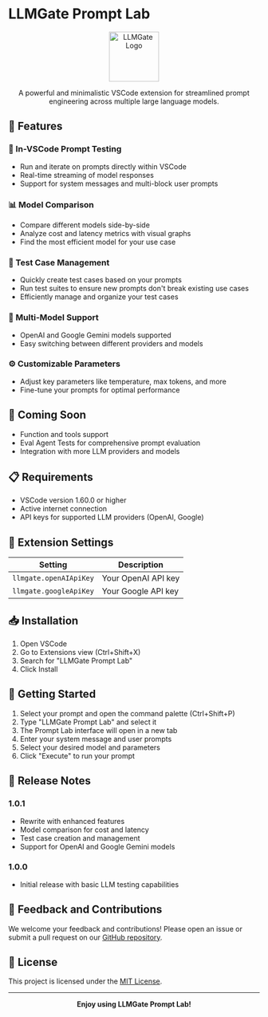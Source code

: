 # LLMGate Prompt Lab

<p align="center">
  <img src="https://llmgate.github.io/assets/logo.png" alt="LLMGate Logo" width="100"/>
</p>

<p align="center">
  A powerful and minimalistic VSCode extension for streamlined prompt engineering across multiple large language models.
</p>

## 🚀 Features

### 📝 In-VSCode Prompt Testing
- Run and iterate on prompts directly within VSCode
- Real-time streaming of model responses
- Support for system messages and multi-block user prompts

### 📊 Model Comparison
- Compare different models side-by-side
- Analyze cost and latency metrics with visual graphs
- Find the most efficient model for your use case

### 🧪 Test Case Management
- Quickly create test cases based on your prompts
- Run test suites to ensure new prompts don't break existing use cases
- Efficiently manage and organize your test cases

### 🔄 Multi-Model Support
- OpenAI and Google Gemini models supported
- Easy switching between different providers and models

### ⚙️ Customizable Parameters
- Adjust key parameters like temperature, max tokens, and more
- Fine-tune your prompts for optimal performance

## 🔮 Coming Soon

- Function and tools support
- Eval Agent Tests for comprehensive prompt evaluation
- Integration with more LLM providers and models

## 📋 Requirements

- VSCode version 1.60.0 or higher
- Active internet connection
- API keys for supported LLM providers (OpenAI, Google)

## 🔧 Extension Settings

| Setting | Description |
|---------|-------------|
| `llmgate.openAIApiKey` | Your OpenAI API key |
| `llmgate.googleApiKey` | Your Google API key |

## 📥 Installation

1. Open VSCode
2. Go to Extensions view (Ctrl+Shift+X)
3. Search for "LLMGate Prompt Lab"
4. Click Install

## 🚀 Getting Started

1. Select your prompt and open the command palette (Ctrl+Shift+P)
2. Type "LLMGate Prompt Lab" and select it
3. The Prompt Lab interface will open in a new tab
4. Enter your system message and user prompts
5. Select your desired model and parameters
6. Click "Execute" to run your prompt

## 📝 Release Notes

### 1.0.1
- Rewrite with enhanced features
- Model comparison for cost and latency
- Test case creation and management
- Support for OpenAI and Google Gemini models

### 1.0.0
- Initial release with basic LLM testing capabilities

## 🤝 Feedback and Contributions

We welcome your feedback and contributions! Please open an issue or submit a pull request on our [GitHub repository](link-to-github-repo).

## 📄 License

This project is licensed under the [MIT License](https://opensource.org/licenses/MIT).

---

<p align="center">
  <strong>Enjoy using LLMGate Prompt Lab!</strong>
</p>